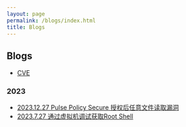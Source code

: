 ```yaml
---
layout: page
permalink: /blogs/index.html
title: Blogs
---
```


## Blogs

- [CVE](https://ch4nc3n.github.io/blogs/Achievement)

### 2023

- [2023.12.27 Pulse Policy Secure 授权后任意文件读取漏洞](https://ch4nc3n.github.io/blogs/Pulse_Policy_Secure_arbitrary_file_read_vulnerability)
- [2023.7.27 通过虚拟机调试获取Root Shell](https://ch4nc3n.github.io/blogs/GetRootShell)

